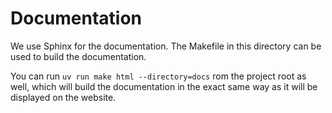 # Documentation

We use Sphinx for the documentation.  The Makefile in this directory can be used to build the documentation.

You can run `uv run make html --directory=docs` rom the project root as well, which will build the documentation in the exact same way as it will be displayed on the website.
